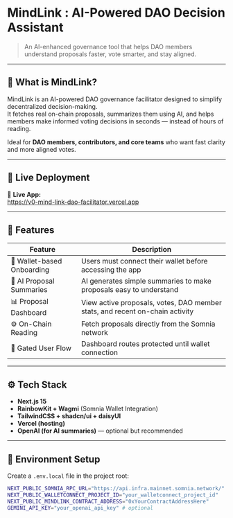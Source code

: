 # MindLink : AI-Powered DAO Decision Assistant

> An AI-enhanced governance tool that helps DAO members understand proposals faster, vote smarter, and stay aligned.

---

## 📌 What is MindLink?

MindLink is an AI-powered DAO governance facilitator designed to simplify decentralized decision-making.  
It fetches real on-chain proposals, summarizes them using AI, and helps members make informed voting decisions in seconds — instead of hours of reading.

Ideal for **DAO members, contributors, and core teams** who want fast clarity and more aligned votes.

---

## 🚀 Live Deployment

🔗 **Live App:**  
https://v0-mind-link-dao-facilitator.vercel.app

---

## 🧩 Features

| Feature | Description |
|--------|--------------|
| 🔗 Wallet-based Onboarding | Users must connect their wallet before accessing the app |
| 🧠 AI Proposal Summaries | AI generates simple summaries to make proposals easy to understand |
| 📊 Proposal Dashboard | View active proposals, votes, DAO member stats, and recent on-chain activity |
| ⚙️ On-Chain Reading | Fetch proposals directly from the Somnia network |
| 🔐 Gated User Flow | Dashboard routes protected until wallet connection |

---

## ⚙️ Tech Stack

- **Next.js 15**
- **RainbowKit + Wagmi** (Somnia Wallet Integration)
- **TailwindCSS + shadcn/ui + daisyUI**
- **Vercel (hosting)**
- **OpenAI (for AI summaries)** — optional but recommended

---

## 🔧 Environment Setup

Create a `.env.local` file in the project root:

```bash
NEXT_PUBLIC_SOMNIA_RPC_URL="https://api.infra.mainnet.somnia.network/"
NEXT_PUBLIC_WALLETCONNECT_PROJECT_ID="your_walletconnect_project_id"
NEXT_PUBLIC_MINDLINK_CONTRACT_ADDRESS="0xYourContractAddressHere"
GEMINI_API_KEY="your_openai_api_key" # optional
